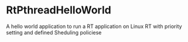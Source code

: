 # RtPthreadHelloWorld
A hello world application to run a RT application on Linux RT with priority setting and defined Sheduling policiese
